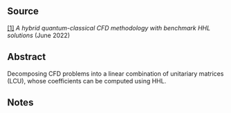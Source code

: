 
## Source

[[1]](https://github.com/Weidsn/Quantum_Computing_Collaboration/blob/main/A%20hybrid%20quantum-classical%20CFD%20methodology%20with%20benchmark%20HHL%20solutions.pdf) *A hybrid quantum-classical CFD methodology with benchmark HHL solutions* (June 2022)

## Abstract

Decomposing CFD problems into a linear combination of unitariary matrices (LCU), whose coefficients can be computed using HHL. 

## Notes
